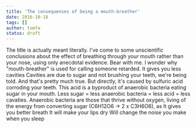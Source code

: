 ```yaml
---
title: 'The consequenses of being a mouth-breather'
date: 2016-10-18
tags: []
author: tomfa
status: draft
---
```


The title is actually meant literally. I've come to some unscientific conclusions about the effect of breathing through your mouth rather than your nose, using only anecdotal evidence. Bear with me. I wonder why "mouth-breather" is used for calling someone retarded. It gives you less cavities Cavities are due to sugar and not brushing your teeth, we're being told. And that's pretty much true. But directly, it's caused by sulfuric acid corroding your teeth. This acid is a byproduct of anaerobic bacteria eating sugar in your mouth. Less sugar = less anaerobic bacteria = less acid = less cavaties. Anaerobic bacteria are those that thrive without oxygen, living of the energy from converting sugar (C6H12O6 -> 2 x C3H6O6), as It gives you better breath It will make your lips dry Will change the noise you make when you sleep
